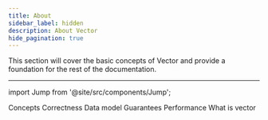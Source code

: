 ```yaml
---
title: About
sidebar_label: hidden
description: About Vector
hide_pagination: true
---
```


This section will cover the basic concepts of Vector and provide a foundation
for the rest of the documentation.

---

import Jump from '@site/src/components/Jump';

<Jump to="/docs/about/concepts">Concepts</Jump>
<Jump to="/docs/about/correctness">Correctness</Jump>
<Jump to="/docs/about/data-model">Data model</Jump>
<Jump to="/docs/about/guarantees">Guarantees</Jump>
<Jump to="/docs/about/performance">Performance</Jump>
<Jump to="/docs/about/what-is-vector">What is vector</Jump>



